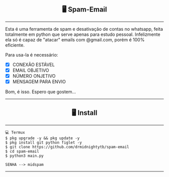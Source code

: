# <h2 align="center">🖥 Spam-Email</h2>
---------------------------------------------------------------------------

Esta é uma ferramenta de spam e desativação de contas no whatsapp, feita totalmente em
python que serve apenas para estudo pessoal. Infelizmente ela só é capaz de "atacar"
emails com @gmail.com, porém é 100% eficiente.

Para usa-la é necessário:
- [x] CONEXÃO ESTÁVEL
- [x] EMAIL OBJETIVO
- [x] NÚMERO ONJETIVO 
- [x] MENSAGEM PARA ENVIO

Bom, é isso. Espero que gostem...

---------------------------------------------------------------------------

<h2 align="center">🖥 Install</h2>

---------------------------------------------------------------------------

```
💻 Termux
$ pkg upgrade -y && pkg update -y
$ pkg install git python figlet -y
$ git clone https://github.com/drmidnightytb/spam-email
$ cd spam-email
$ python3 main.py

SENHA --> midspam
```

---------------------------------------------------------------------------
